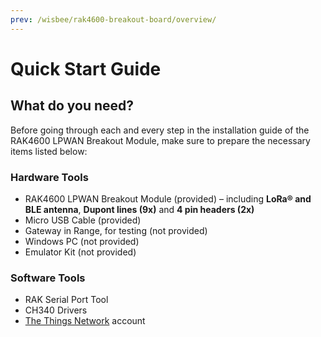 ```yaml
---
prev: /wisbee/rak4600-breakout-board/overview/
---
```


# Quick Start Guide

<rk-img
  src="/assets/images/wisbee/rak4600-breakout-board/quickstart/main/rak4600-breakout-module.png"
  width="50%"
  figure-number="1"
  caption="RAK4600 LPWAN Breakout Module"
/>

## What do you need?

Before going through each and every step in the installation guide of the RAK4600 LPWAN Breakout Module, make sure to prepare the necessary items listed below:

### Hardware Tools

- RAK4600 LPWAN Breakout Module (provided) – including **LoRa® and BLE antenna**, **Dupont lines (9x)** and **4 pin headers (2x)**
- Micro USB Cable (provided)
- Gateway in Range, for testing (not provided)
- Windows PC (not provided)
- Emulator Kit (not provided)

### Software Tools

- RAK Serial Port Tool
- CH340 Drivers
- [The Things Network](https://account.thethingsnetwork.org/register) account




